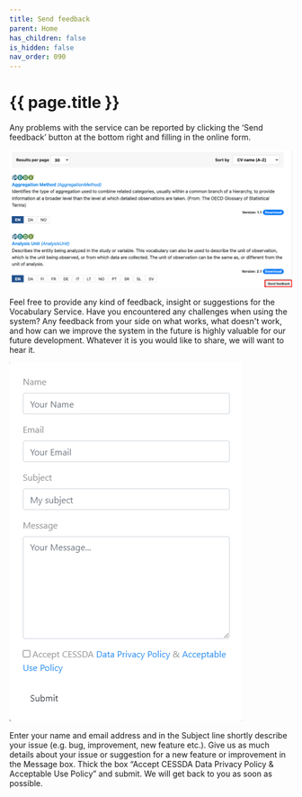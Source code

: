 ```yaml
---
title: Send feedback
parent: Home
has_children: false
is_hidden: false
nav_order: 090
---
```


# {{ page.title }}

Any problems with the service can be reported by clicking the ‘Send feedback’
button at the bottom right and filling in the online form.

![Send feedback tab](images/send-feedback-tab.png "Send feedback tab")

Feel free to provide any kind of feedback, insight or suggestions for the Vocabulary Service.
Have you encountered any challenges when using the system? Any feedback from your side on what works,
what doesn't work, and how can we improve the system in the future is highly valuable for our future
development. Whatever it is you would like to share, we will want to hear it.

![Send feedback form](images/send-feedback-form.png "Send feedback form")

Enter your name and email address and in the Subject line shortly describe your issue
(e.g. bug, improvement, new feature etc.).
Give us as much details about your issue or suggestion for a new feature or improvement
in the Message box. Thick the box “Accept CESSDA Data Privacy Policy & Acceptable Use Policy”
and submit. We will get back to you as soon as possible.
